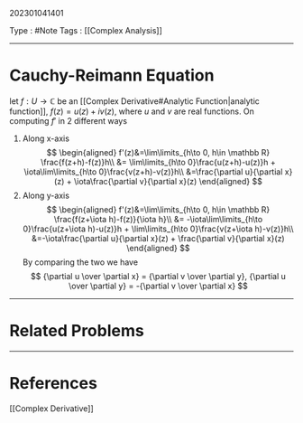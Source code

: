 202301041401

Type : #Note
Tags : [[Complex Analysis]]

---
# Cauchy-Reimann Equation

let $f: U\to \mathbb C$ be an [[Complex Derivative#Analytic Function|analytic function]], $f(z) = u(z) + iv(z)$, where $u$ and $v$ are real functions.
On computing $f'$ in $2$ different ways
1. Along x-axis
   $$
   \begin{aligned}
   f'(z)&=\lim\limits_{h\to 0, h\in \mathbb R} \frac{f(z+h)-f(z)}h\\
   &= \lim\limits_{h\to 0}\frac{u(z+h)-u(z)}h + \iota\lim\limits_{h\to 0}\frac{v(z+h)-v(z)}h\\
   &=\frac{\partial u}{\partial x}(z) + \iota\frac{\partial v}{\partial x}(z)
   \end{aligned}
   $$
2. Along y-axis 
   $$
   \begin{aligned}
   f'(z)&=\lim\limits_{h\to 0, h\in \mathbb R} \frac{f(z+\iota h)-f(z)}{\iota h}\\
   &= -\iota\lim\limits_{h\to 0}\frac{u(z+\iota h)-u(z)}h + \lim\limits_{h\to 0}\frac{v(z+\iota h)-v(z)}h\\
   &=-\iota\frac{\partial u}{\partial x}(z) + \frac{\partial v}{\partial x}(z)
   \end{aligned}
   $$
By comparing the two we have 
$$
{\partial u \over \partial x} = {\partial v \over \partial y}, {\partial u \over \partial y} = -{\partial v \over \partial x}
$$




---
# Related Problems

---
# References
[[Complex Derivative]]